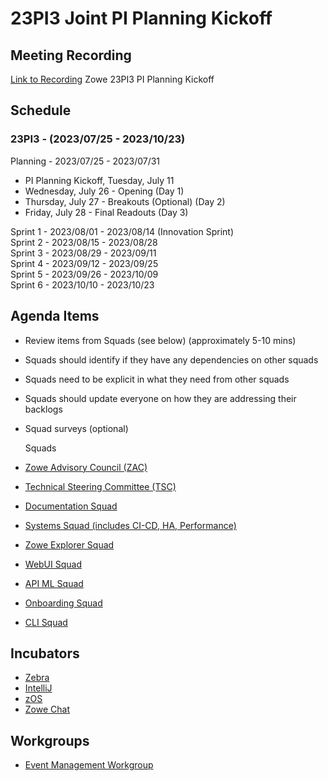 #  23PI3 Joint PI Planning Kickoff

## Meeting Recording
[Link to Recording](https://zoom.us/rec/share/ZexMFhLo63qwaiDSwqLesQeQGB4iP-JFOueU0zy99ar5MXg-VgWBuPT4JVPuXhtx.C95RTAZeRtcp1Yok?startTime=1689083453000) Zowe 23PI3 PI Planning Kickoff

## Schedule

### 23PI3 - (2023/07/25 - 2023/10/23)<br>

Planning - 2023/07/25 - 2023/07/31
  - PI Planning Kickoff, Tuesday, July 11
  - Wednesday, July 26 - Opening (Day 1)<br>
  - Thursday, July 27 - Breakouts (Optional) (Day 2)<br>
  - Friday, July 28 - Final Readouts (Day 3)<br>

Sprint 1 - 2023/08/01 - 2023/08/14 (Innovation Sprint)<br>
Sprint 2 - 2023/08/15 - 2023/08/28<br>
Sprint 3 - 2023/08/29 - 2023/09/11<br>
Sprint 4 - 2023/09/12 - 2023/09/25<br>
Sprint 5 - 2023/09/26 - 2023/10/09<br>
Sprint 6 - 2023/10/10 - 2023/10/23<br>



## Agenda Items<br>
- Review items from Squads (see below) (approximately 5-10 mins)
- Squads should identify if they have any dependencies on other squads
- Squads need to be explicit in what they need from other squads
- Squads should update everyone on how they are addressing their backlogs
- Squad surveys (optional)

  Squads<br>
- [Zowe Advisory Council (ZAC)](https://github.com/zowe/community/blob/master/Project%20Management/PI%20Planning/23PI3%20Planning/PI%20Planning%20Preparation%20by%20Squad/Zowe%20ZAC%20-%2023PI3%20Objectives.md)<br>
- [Technical Steering Committee (TSC)](https://github.com/zowe/community/blob/master/Project%20Management/PI%20Planning/23PI3%20Planning/PI%20Planning%20Preparation%20by%20Squad/Zowe%20TSC%20-%2023PI3%20Objectives.md)<br>
- [Documentation Squad](https://github.com/zowe/community/blob/master/Project%20Management/PI%20Planning/23PI3%20Planning/PI%20Planning%20Preparation%20by%20Squad/Zowe%20Doc%20Squad%20-%2023PI3%20Objectives.md)<br>
- [Systems Squad (includes CI-CD, HA, Performance)](https://github.com/zowe/community/blob/master/Project%20Management/PI%20Planning/23PI3%20Planning/PI%20Planning%20Preparation%20by%20Squad/Zowe%20Systems%20Squad%20-%2023PI3%20Objectives.md)<br>
- [Zowe Explorer Squad](https://github.com/zowe/community/blob/master/Project%20Management/PI%20Planning/23PI3%20Planning/PI%20Planning%20Preparation%20by%20Squad/Zowe%20Explorer%20Squad%20-%2023PI3%20Objectives.md)<br>
- [WebUI Squad](https://github.com/zowe/community/blob/master/Project%20Management/PI%20Planning/23PI3%20Planning/PI%20Planning%20Preparation%20by%20Squad/Web%20UI%20Squad%20-%2023PI3%20Objectives.md)<br>
- [API ML Squad](https://github.com/zowe/community/blob/master/Project%20Management/PI%20Planning/23PI3%20Planning/PI%20Planning%20Preparation%20by%20Squad/Zowe%20API%20ML%20Squad%20-%2023PI3%20Objectives.md)<br>
- [Onboarding Squad](https://github.com/zowe/community/blob/master/Project%20Management/PI%20Planning/23PI3%20Planning/PI%20Planning%20Preparation%20by%20Squad/Zowe%20Onboarding%20Squad%20-%2023PI3%20Objectives.md)<br>
- [CLI Squad](https://github.com/zowe/community/blob/master/Project%20Management/PI%20Planning/23PI3%20Planning/PI%20Planning%20Preparation%20by%20Squad/Zowe%20CLI%20Squad%20-%2023PI3%20Objectives.md)<br>

## Incubators<br>
- [Zebra]()<br>
- [IntelliJ](https://github.com/zowe/community/blob/master/Project%20Management/PI%20Planning/23PI3%20Planning/PI%20Planning%20Preparation%20by%20Squad/Zowe%20IntelliJ%20Squad%20-%2023PI3%20Objectives.md)<br>
- [zOS](https://github.com/zowe/community/blob/master/Project%20Management/PI%20Planning/23PI3%20Planning/PI%20Planning%20Preparation%20by%20Squad/Zowe%20ZOS%20Squad%20-%2023PI3%20Objectives.md)<br>
- [Zowe Chat](https://github.com/zowe/community/blob/master/Project%20Management/PI%20Planning/23PI3%20Planning/PI%20Planning%20Preparation%20by%20Squad/Zowe%20Chat%20Squad%20-%2023PI3%20Objectives.md)<br>

## Workgroups<br>
- [Event Management Workgroup](./PI%20Planning%20Preparation%20by%20Squad/Zowe%20Event%20Management%20WG%20-%2023PI3.md)